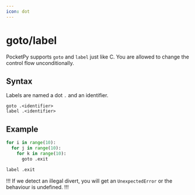 ```yaml
---
icon: dot
---
```


# goto/label

PocketPy supports `goto` and `label` just like C. You are allowed to change the control flow unconditionally.

## Syntax

Labels are named a dot `.` and an identifier.

```
goto .<identifier>
label .<identifier>
```

## Example

```python
for i in range(10):
  for j in range(10):
    for k in range(10):
      goto .exit

label .exit
```

!!!
If we detect an illegal divert, you will get an `UnexpectedError` or the behaviour is undefined.
!!!
